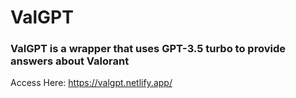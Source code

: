 # ValGPT
### ValGPT is a wrapper that uses GPT-3.5 turbo to provide answers about Valorant
Access Here: https://valgpt.netlify.app/

